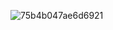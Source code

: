 ![75b4b047ae6d6921](https://user-images.githubusercontent.com/90893428/168805682-4c793156-cab1-40c7-8506-fb7e08922fae.png)
